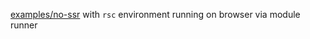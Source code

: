[examples/no-ssr](https://github.com/vitejs/vite-plugin-react/tree/main/packages/plugin-rsc/examples/no-ssr) with `rsc` environment running on browser via module runner
